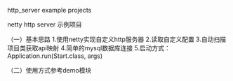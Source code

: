 http_server example projects

netty http server 示例项目

（一）基本思路
1.使用netty实现自定义http服务器
2.读取自定义配置
3.自动扫描项目类获取api映射
4.简单的mysql数据库连接
5.启动方式：Application.run(Start.class, args)

（二）使用方式参考demo模块
